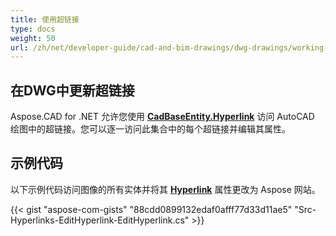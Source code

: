 ```yaml
---
title: 使用超链接
type: docs
weight: 50
url: /zh/net/developer-guide/cad-and-bim-drawings/dwg-drawings/working-with-hyperlinks/
---
```


## **在DWG中更新超链接**

Aspose.CAD for .NET 允许您使用 [**CadBaseEntity.Hyperlink**](https://reference.aspose.com/cad/net/aspose.cad.fileformats.cad.cadobjects/cadbaseentity/properties/hyperlink) 访问 AutoCAD 绘图中的超链接。您可以逐一访问此集合中的每个超链接并编辑其属性。

## 示例代码

以下示例代码访问图像的所有实体并将其 [**Hyperlink**](https://reference.aspose.com/cad/net/aspose.cad.fileformats.cad.cadobjects/cadbaseentity/properties/hyperlink) 属性更改为 Aspose 网站。

{{< gist "aspose-com-gists" "88cdd0899132edaf0afff77d33d11ae5" "Src-Hyperlinks-EditHyperlink-EditHyperlink.cs" >}}
